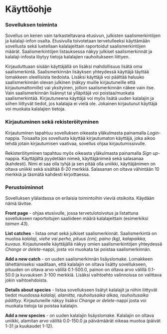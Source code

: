 # Käyttöohje

### Sovelluksen toiminta
Sovellus on kenen vain tarkasteltavana etusivun, julkisten saalismerkintöjen ja kalalaji-infon osalta. Etusivulla toivotetaan tervetulleeksi käyttämään sovellusta sekä luetellaan kalalajeittain raportoidut saalismerkintöjen määrät. Saalismerkintöjen listauksessa näkyy julkiset saalismerkinnät ja kalalaji-infosta löytyy tietoja kalalajien rauhoitukseen liittyen.

Kirjauduttuaan sisään käyttäjällä on lisäksi mahdollisuus lisätä oma saalismerkintä. Saalismerkinnän lisäyksen yhteydessä käyttäjä täyttää lomakkeen oleellisista tiedoista. Lisäksi käyttäjä voi päättää haluuko saalismerkinnän olevan julkinen (näkyy muille kirjautuneille että kirjautumattomille) vai yksityinen, jolloin saalismerkinnän näkee vain itse. Vain saalismerkinnän lisännyt tai ylläpitäjä voi poistaa/muokata saalismerkintää. Kirjautuneena käyttäjä voi myös lisätä uuden kalalajin ja siihen liittyvät tiedot, jos kalalajia ei vielä ole. Jokainen kirjautunut käyttäjä voi muokata kalalajien tietoja.

### Kirjautuminen sekä rekisteröityminen
Kirjautuminen tapahtuu sovelluksen oikeasta yläkulmasta painamalla *Login*-nappia. Toisaalta jos sovellusta käyttää kirjautumaton käyttäjä, joka aikoo tehdä jotain kirjautumisen vaativaa, sovellus ohjaa kirjautumissivulle.

Rekisteröityminen tapahtuu myös oikeasta yläkulmasta painamalla *Sign up*-nappia. Käyttäjältä pyydetään nimeä, käyttäjänimeä sekä salasanaa (kahdesti). Nimi ei saa olla tyhjä ja sen pitää olla uniikki, käyttäjänimen on oltava uniikki sekä sisältää 8-20 merkkiä. Salasanan on oltava vähintään 10 merkkiä ja täsmätä kahdesti kirjoittaessa.

### Perustoiminnot

Sovelluksen ylälaidassa on erilaisia toimintoihin vieviä otsikoita. Käydään nämä lävitse.

__Front page__ - ohjaa etusivulle, jossa tervetulotoivotus ja listattuna sovellukseen raportoitujen saaliideen määrä kalalajeittain (esimerkiksi *taimen 43*).

__List catches__ - listaa omat sekä julkiset saalismerkinnät. Saalismerkintä on muotoa *kalalaji, viehe vai perho, pituus (cm), paino (kg), kalapaikka, kuvaus*. Kirjautuneelle käyttäjällä näkyy omien saalismerkintöjen yhteydessä *Change or delete*-nappi, josta voi muokata tai poistaa saalismerkinnän.

__Add a new catch__ - on uuden saalismerkinnän lisäyslomake. Lomakkeen lähettämiseksi vaaditaan, että kalalajin on oltava lisätty sovellukseen, pituuden on oltava arvo välillä 0.1-500.0, painon on oltava arvo välillä 0.1-50.0 ja kuvauksen 3-100 merkkiä. Lisäksi vaihtoehto valinnoissa on valittava jokin vaihtoehdoista.

__Details about species__ - listaa sovellukseen lisätyt kalalajit ja niihin liittyvät tiedot muodossa *kalalaji, alamitta, rauhoitusaika alkaa, rauhoitusaika päättyy*. Kirjautuneille näkyy lisäksi *Change or delete*-nappi josta voi muokata tietoja tai poistaa kalalajin.

__Add a new species__ - on uuden kalalajin lisäyslomake. Kalalajin on oltava uniikki, alamitan arvo väliltä 0.0-150.0 ja päivämäärät oikeaa muotoa (päivät 1-31 ja kuukaudet 1-12).
